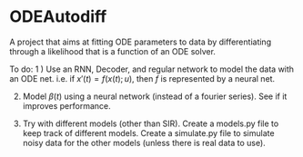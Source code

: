 # ODEAutodiff
A project that aims at fitting ODE parameters to data by differentiating through a likelihood that is a function of an ODE solver. 


To do:
1 ) Use an RNN, Decoder, and regular network to model the data with an ODE net. i.e. if $x'(t) = f(x(t);u)$, then $f$ is represented by a neural net.

2) Model $\beta (t)$ using a neural network (instead of a fourier series). See if it improves performance.

3) Try with different models (other than SIR). Create a models.py file to keep track of different models. Create a simulate.py file to simulate noisy data for the other models (unless there is real data to use).

